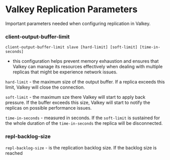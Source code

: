 # Valkey Replication Parameters

Important parameters needed when configuring replication in Valkey.

### client-output-buffer-limit

`client-output-buffer-limit slave [hard-limit] [soft-limit] [time-in-seconds]`
- this configuration helps prevent memory exhaustion and ensures that Valkey can manage its resources effectively when dealing with multiple replicas that might be experience network issues.

`hard-limit` - the maximum size of the output buffer. If a replica exceeds this limit, Valkey will close the connection.

`soft-limit` - the maximum sze there Valkey will start to apply back pressure. If the buffer exceeds this size, Valkey will start to notify the replicas on possible performance issues.

`time-in-seconds` - measured in seconds. If the `soft-limit` is sustained for the whole duration of the `time-in-seconds` the replica will be disconnected.

### repl-backlog-size

`repl-backlog-size` - is the replication backlog size. If the backlog size is reached